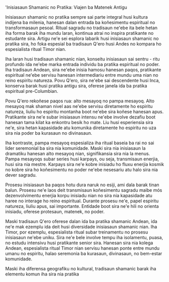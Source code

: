 'Inisiasaun Shamanic no Pratika: Viajen ba Matenek Antigu

Inisiasaun shamanic no pratika sempre sai parte integral husi kultura indijena ba milenia, hanesan dalan entrada ba koñesimentu espiritual no transformasaun pesoal. Ritual sagradu no tradisaun ne'ebe ita bele hetan iha forma barak iha mundu laran, kontinua atrai no inspira pratikante no estudante sira. Artigu ne'e sei esplora labarik husi inisiasaun shamanic no pratika sira, ho foka espesial ba tradisaun Q'ero husi Andes no kompara ho espesialista ritual Timor nian.

Iha laran husi tradisaun shamanic nian, konseitu inisiasaun sai sentru - ritu profundo ida ne'ebe marka entrada individu ba pratika espiritual no poder. Iha tradisaun Andean, sira ne'ebe inisia hamosu hanesan paqos, pratikante espiritual ne'ebe servisu hanesan intermediariu entre mundu uma nian no reino espiritu natureza. Povu Q'ero, sira ne'ebe sai descendente husi Inca, konserva barak husi pratika antigu sira, oferese janela ida ba pratika espiritual pre-Columbian.

Povu Q'ero rekoñese paqos rua: alto mesayoq no pampa mesayoq. Alto mesayoq mak shaman nivel aas ne'ebe servisu diretamente ho espiritu natureza, liuliu ho espiritu montanha boot ne'ebe sira koñese hanesan apus. Pratikante sira ne'e subar inisiasaun intensu ne'ebe involve dezafiu boot hanesan tama kilat ka enkontru besik ho mate. Liu husi esperiensia sira ne'e, sira hetan kapasidade atu komunika diretamente ho espiritu no uza sira nia poder ba kurasaun no divinasaun.

Iha kontraste, pampa mesayoq espesializa iha ritual baseia ba rai no sai lider seremonial ba sira nia komunidade. Maski sira nia inisiasaun la dramatiku hanesan alto mesayoq nian, signifikansia sira nia la menus. Pampa mesayoqs subar series husi karpays, ou seja, transmisaun enerjia, husi sira nia mestre. Karpays sira ne'e kobre inisiadu ho fluxu enerjia kosmik no kobre sira ho koñesimentu no poder ne'ebe nesesariu atu halo sira nia dever sagradu.

Prosesu inisiasaun ba paqos hotu dura naruk no esiji, ami dala barak tinan balun. Prosesu ne'e laos deit transmisaun koñesimentu sagradu maibe mós dezenvolvimentu enerjia korpu inisiadu nian no sira nia kapasidade atu haree no interage ho reino espiritual. Durante prosesu ne'e, papel espiritu natureza, liuliu apus, sai importante. Entidade boot sira ne'e hili no orienta inisiadu, oferese protesaun, matenek, no poder.

Maski tradisaun Q'ero oferese dalan ida ba pratika shamanic Andean, ida ne'e mak ezemplu ida deit husi diversidade inisiasaun shamanic nian. Iha Timor, por ezemplu, espesialista ritual subar treinamentu no prosesu inisiasaun ne'ebe uniku. Sira ne'e bele involve tempu iha isolamentu, puasa, no estudu intensivu husi pratikante senior sira. Hanesan sira nia kolega Andean, espesialista ritual Timor nian servisu hanesan ponte entre mundu umanu no espiritu, halao seremonia ba kurasaun, divinasaun, no bem-estar komunidade.

Maski iha diferensa geografiku no kultural, tradisaun shamanic barak iha elementu komun iha sira nia pratika